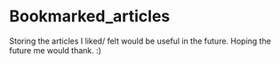 # Bookmarked_articles
Storing the articles I liked/ felt would be useful in the future. Hoping the future me would thank. :) 
